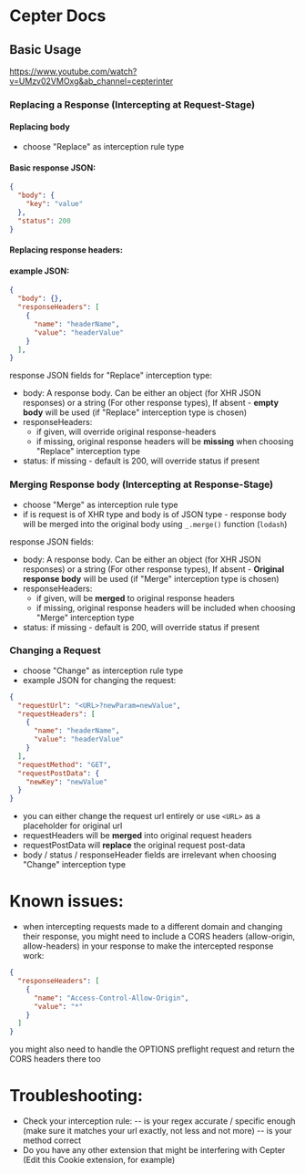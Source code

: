 # Cepter Docs

## Basic Usage 

https://www.youtube.com/watch?v=UMzv02VMOxg&ab_channel=cepterinter

### Replacing a Response (Intercepting at Request-Stage)

#### Replacing body
- choose "Replace" as interception rule type
#### Basic response JSON:
```json
{
  "body": {
    "key": "value"
  },
  "status": 200
}
```
#### Replacing response headers:
#### example JSON:
```json
{
  "body": {},
  "responseHeaders": [
    {
      "name": "headerName",
      "value": "headerValue"
    }
  ],
}
```
response JSON fields for "Replace" interception type:
- body: A response body. Can be either an object (for XHR JSON responses) or a string (For other response types), If absent - **empty body** will be used (if "Replace" interception type is chosen)
- responseHeaders:
  -  if given, will override original response-headers
  - if missing, original response headers will be **missing** when choosing "Replace" interception type
- status: if missing - default is 200, will override status if present

### Merging Response body (Intercepting at Response-Stage)
- choose "Merge" as interception rule type
- if is request is of XHR type and body is of JSON type - response body will be merged into the original body using `_.merge()` function (`lodash`) 

response JSON fields:
- body: A response body. Can be either an object (for XHR JSON responses) or a string (For other response types), If absent - **Original response body** will be used (if "Merge" interception type is chosen)
- responseHeaders:
  - if given, will be **merged** to original response headers
  - if missing, original response headers will be included when choosing "Merge" interception type
- status: if missing - default is 200, will override status if present

### Changing a Request

- choose "Change" as interception rule type
- example JSON for changing the request:
```json
{
  "requestUrl": "<URL>?newParam=newValue",
  "requestHeaders": [
    {
      "name": "headerName",
      "value": "headerValue"
    }
  ],
  "requestMethod": "GET",
  "requestPostData": {
    "newKey": "newValue"
  }
}
```
- you can either change the request url entirely or use `<URL>` as a placeholder for original url
- requestHeaders will be **merged** into original request headers
- requestPostData will **replace** the original request post-data
- body / status / responseHeader fields are irrelevant when choosing "Change" interception type


# Known issues:
- when intercepting requests made to a different domain and changing their response, you might need to include a CORS headers (allow-origin, allow-headers) in your response to make the intercepted response work:
```json
{
  "responseHeaders": [
    {
      "name": "Access-Control-Allow-Origin",
      "value": "*"
    }
  ]
}
```
you might also need to handle the OPTIONS preflight request and return the CORS headers there too

# Troubleshooting:
- Check your interception rule:
 -- is your regex accurate / specific enough (make sure it matches your url exactly, not less and not more)
 -- is your method correct
 - Do you have any other extension that might be interfering with Cepter (Edit this Cookie extension, for example)
